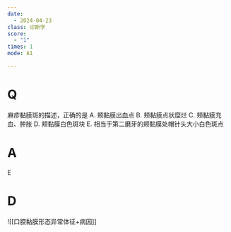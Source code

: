 ```yaml
---
date:
  - 2024-04-23
class: 诊断学
score:
  - "1"
times: 1
mode: A1

--- 
```



# Q
麻疹黏膜斑的描述，正确的是
A. 颊黏膜出血点
B. 颊黏膜点状糜烂
C. 颊黏膜充血、肿胀
D. 颊黏膜白色斑块
E. 相当于第二磨牙的颊黏膜处帽针头大小白色斑点

# A

E



# D
![[口腔黏膜形态异常体征+病因]]